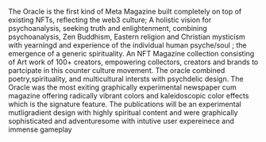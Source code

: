 The Oracle is the first kind of Meta Magazine built completely on top of existing NFTs, reflecting the web3 culture; A holistic vision for psychoanalysis, seeking truth and enlightenment, combining psychoanalysis, Zen Buddhism, Eastern religion and Christian mysticism with yearningd and experience of the individual human psyche/soul ; the emergence of a generic spirituality.
An NFT Magazine collection consisting of Art work of 100+ creators, empowering collectors, creators and brands to partcipate in this counter culture movement. The oracle combined poetry,spirituality, and multicultural intersts with psychdelic design.
The Oracle was the most exiting graphically experimental newspaper cum magazine offering radically vibrant colors and kaleidoscopic color effects which is the signature feature. The publications will be an experimental mutligradient design with highly spiritual content and were graphically sophisticated and adventuresome with intutive user expereinece and immense gameplay
